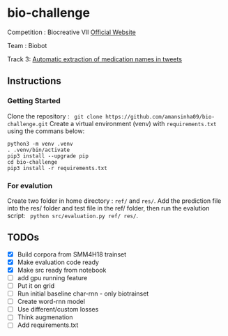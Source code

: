 # bio-challenge
Competition :  Biocreative VII [Official Website](https://biocreative.bioinformatics.udel.edu/tasks/biocreative-vii/)

Team : Biobot

Track 3: [Automatic extraction of medication names in tweets](https://biocreative.bioinformatics.udel.edu/tasks/biocreative-vii/track-3/)


## Instructions

### Getting Started 

Clone the repository : ``` git clone https://github.com/amansinha09/bio-challenge.git```
Create a virtual environment (venv) with ```requirements.txt``` using the commans below:

```
python3 -m venv .venv
. .venv/bin/activate
pip3 install --upgrade pip
cd bio-challenge
pip3 install -r requirements.txt

```

### For evalution

Create two folder in home directory : ```ref/``` and ```res/```. Add the prediction file into the res/ folder and test file in the ref/ folder, then run the evalution script: ``` python src/evaluation.py ref/ res/```.




## TODOs

- [x] Build corpora from SMM4H18 trainset
- [x] Make evaluation code ready
- [x] Make src ready from notebook
- [ ] add gpu running feature
- [ ] Put it on grid
- [ ] Run initial baseline char-rnn - only biotrainset
- [ ] Create word-rnn model 
- [ ] Use different/custom losses
- [ ] Think augmenation
- [ ] Add requirements.txt
